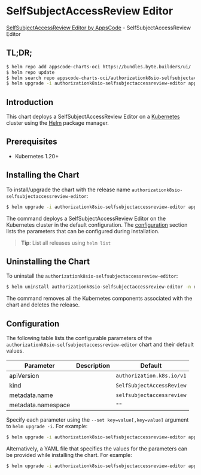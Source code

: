 # SelfSubjectAccessReview Editor

[SelfSubjectAccessReview Editor by AppsCode](https://appscode.com) - SelfSubjectAccessReview Editor

## TL;DR;

```bash
$ helm repo add appscode-charts-oci https://bundles.byte.builders/ui/
$ helm repo update
$ helm search repo appscode-charts-oci/authorizationk8sio-selfsubjectaccessreview-editor --version=v0.13.0
$ helm upgrade -i authorizationk8sio-selfsubjectaccessreview-editor appscode-charts-oci/authorizationk8sio-selfsubjectaccessreview-editor -n default --create-namespace --version=v0.13.0
```

## Introduction

This chart deploys a SelfSubjectAccessReview Editor on a [Kubernetes](http://kubernetes.io) cluster using the [Helm](https://helm.sh) package manager.

## Prerequisites

- Kubernetes 1.20+

## Installing the Chart

To install/upgrade the chart with the release name `authorizationk8sio-selfsubjectaccessreview-editor`:

```bash
$ helm upgrade -i authorizationk8sio-selfsubjectaccessreview-editor appscode-charts-oci/authorizationk8sio-selfsubjectaccessreview-editor -n default --create-namespace --version=v0.13.0
```

The command deploys a SelfSubjectAccessReview Editor on the Kubernetes cluster in the default configuration. The [configuration](#configuration) section lists the parameters that can be configured during installation.

> **Tip**: List all releases using `helm list`

## Uninstalling the Chart

To uninstall the `authorizationk8sio-selfsubjectaccessreview-editor`:

```bash
$ helm uninstall authorizationk8sio-selfsubjectaccessreview-editor -n default
```

The command removes all the Kubernetes components associated with the chart and deletes the release.

## Configuration

The following table lists the configurable parameters of the `authorizationk8sio-selfsubjectaccessreview-editor` chart and their default values.

|     Parameter      | Description |               Default                |
|--------------------|-------------|--------------------------------------|
| apiVersion         |             | <code>authorization.k8s.io/v1</code> |
| kind               |             | <code>SelfSubjectAccessReview</code> |
| metadata.name      |             | <code>selfsubjectaccessreview</code> |
| metadata.namespace |             | <code>""</code>                      |


Specify each parameter using the `--set key=value[,key=value]` argument to `helm upgrade -i`. For example:

```bash
$ helm upgrade -i authorizationk8sio-selfsubjectaccessreview-editor appscode-charts-oci/authorizationk8sio-selfsubjectaccessreview-editor -n default --create-namespace --version=v0.13.0 --set apiVersion=authorization.k8s.io/v1
```

Alternatively, a YAML file that specifies the values for the parameters can be provided while
installing the chart. For example:

```bash
$ helm upgrade -i authorizationk8sio-selfsubjectaccessreview-editor appscode-charts-oci/authorizationk8sio-selfsubjectaccessreview-editor -n default --create-namespace --version=v0.13.0 --values values.yaml
```

